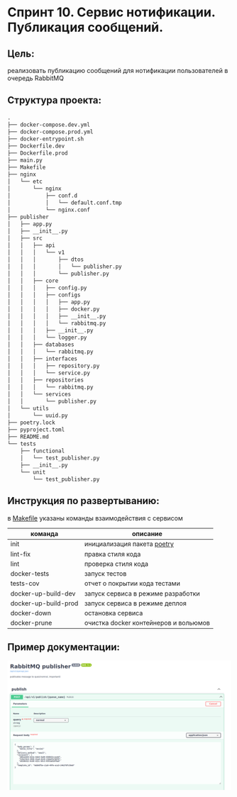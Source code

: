 # Спринт 10. Сервис нотификации. Публикация сообщений.

## Цель:
реализовать публикацию сообщений для нотификации пользователей в очередь RabbitMQ

## Структура проекта:

```
.
├── docker-compose.dev.yml
├── docker-compose.prod.yml
├── docker-entrypoint.sh
├── Dockerfile.dev
├── Dockerfile.prod
├── main.py
├── Makefile
├── nginx
│   └── etc
│       └── nginx
│           ├── conf.d
│           │   └── default.conf.tmp
│           └── nginx.conf
├── publisher
│   ├── app.py
│   ├── __init__.py
│   ├── src
│   │   ├── api
│   │   │   └── v1
│   │   │       ├── dtos
│   │   │       │   └── publisher.py
│   │   │       └── publisher.py
│   │   ├── core
│   │   │   ├── config.py
│   │   │   ├── configs
│   │   │   │   ├── app.py
│   │   │   │   ├── docker.py
│   │   │   │   ├── __init__.py
│   │   │   │   └── rabbitmq.py
│   │   │   ├── __init__.py
│   │   │   └── logger.py
│   │   ├── databases
│   │   │   └── rabbitmq.py
│   │   ├── interfaces
│   │   │   ├── repository.py
│   │   │   └── service.py
│   │   ├── repositories
│   │   │   └── rabbitmq.py
│   │   └── services
│   │       └── publisher.py
│   └── utils
│       └── uuid.py
├── poetry.lock
├── pyproject.toml
├── README.md
└── tests
    ├── functional
    │   └── test_publisher.py
    ├── __init__.py
    └── unit
        └── test_publisher.py
```

## Инструкция по развертыванию:
в [Makefile](Makefile) указаны команды взаимодействия с сервисом

|команда|описание|
|---|---|
|init|инициализация пакета [poetry](https://python-poetry.org/)|
|lint-fix|правка стиля кода|
|lint|проверка стиля кода|
|docker-tests|запуск тестов|
|tests-cov|отчет о покрытии кода тестами|
|docker-up-build-dev|запуск сервиса в режиме разработки|
|docker-up-build-prod|запуск сервиса в режиме деплоя|
|docker-down|остановка сервиса|
|docker-prune|очистка docker контейнеров и вольюмов|

## Пример документации:
<img src="./docs/swagger.png">